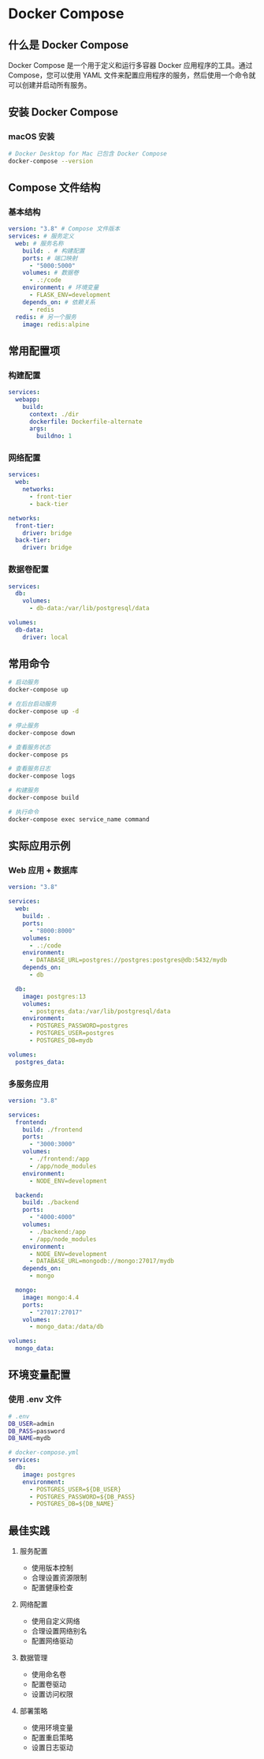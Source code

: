 # Docker Compose

## 什么是 Docker Compose

Docker Compose 是一个用于定义和运行多容器 Docker 应用程序的工具。通过 Compose，您可以使用 YAML 文件来配置应用程序的服务，然后使用一个命令就可以创建并启动所有服务。

## 安装 Docker Compose

### macOS 安装

```bash
# Docker Desktop for Mac 已包含 Docker Compose
docker-compose --version
```

## Compose 文件结构

### 基本结构

```yaml
version: "3.8" # Compose 文件版本
services: # 服务定义
  web: # 服务名称
    build: . # 构建配置
    ports: # 端口映射
      - "5000:5000"
    volumes: # 数据卷
      - .:/code
    environment: # 环境变量
      - FLASK_ENV=development
    depends_on: # 依赖关系
      - redis
  redis: # 另一个服务
    image: redis:alpine
```

## 常用配置项

### 构建配置

```yaml
services:
  webapp:
    build:
      context: ./dir
      dockerfile: Dockerfile-alternate
      args:
        buildno: 1
```

### 网络配置

```yaml
services:
  web:
    networks:
      - front-tier
      - back-tier

networks:
  front-tier:
    driver: bridge
  back-tier:
    driver: bridge
```

### 数据卷配置

```yaml
services:
  db:
    volumes:
      - db-data:/var/lib/postgresql/data

volumes:
  db-data:
    driver: local
```

## 常用命令

```bash
# 启动服务
docker-compose up

# 在后台启动服务
docker-compose up -d

# 停止服务
docker-compose down

# 查看服务状态
docker-compose ps

# 查看服务日志
docker-compose logs

# 构建服务
docker-compose build

# 执行命令
docker-compose exec service_name command
```

## 实际应用示例

### Web 应用 + 数据库

```yaml
version: "3.8"

services:
  web:
    build: .
    ports:
      - "8000:8000"
    volumes:
      - .:/code
    environment:
      - DATABASE_URL=postgres://postgres:postgres@db:5432/mydb
    depends_on:
      - db

  db:
    image: postgres:13
    volumes:
      - postgres_data:/var/lib/postgresql/data
    environment:
      - POSTGRES_PASSWORD=postgres
      - POSTGRES_USER=postgres
      - POSTGRES_DB=mydb

volumes:
  postgres_data:
```

### 多服务应用

```yaml
version: "3.8"

services:
  frontend:
    build: ./frontend
    ports:
      - "3000:3000"
    volumes:
      - ./frontend:/app
      - /app/node_modules
    environment:
      - NODE_ENV=development

  backend:
    build: ./backend
    ports:
      - "4000:4000"
    volumes:
      - ./backend:/app
      - /app/node_modules
    environment:
      - NODE_ENV=development
      - DATABASE_URL=mongodb://mongo:27017/mydb
    depends_on:
      - mongo

  mongo:
    image: mongo:4.4
    ports:
      - "27017:27017"
    volumes:
      - mongo_data:/data/db

volumes:
  mongo_data:
```

## 环境变量配置

### 使用 .env 文件

```bash
# .env
DB_USER=admin
DB_PASS=password
DB_NAME=mydb
```

```yaml
# docker-compose.yml
services:
  db:
    image: postgres
    environment:
      - POSTGRES_USER=${DB_USER}
      - POSTGRES_PASSWORD=${DB_PASS}
      - POSTGRES_DB=${DB_NAME}
```

## 最佳实践

1. 服务配置

   - 使用版本控制
   - 合理设置资源限制
   - 配置健康检查

2. 网络配置

   - 使用自定义网络
   - 合理设置网络别名
   - 配置网络驱动

3. 数据管理

   - 使用命名卷
   - 配置卷驱动
   - 设置访问权限

4. 部署策略
   - 使用环境变量
   - 配置重启策略
   - 设置日志驱动
